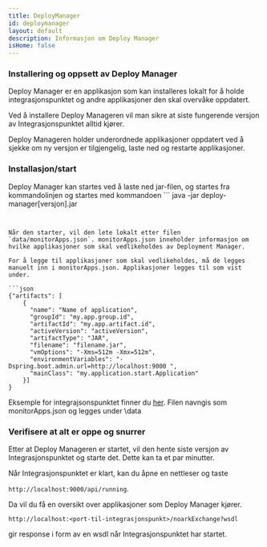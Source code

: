 ```yaml
---
title: DeployManager
id: deploymanager
layout: default
description: Informasjon om Deploy Manager
isHome: false
---
```


### Installering og oppsett av Deploy Manager

Deploy Manager er en applikasjon som kan installeres lokalt for å holde integrasjonspunktet
og andre applikasjoner den skal overvåke oppdatert. 

Ved å installere Deploy Manageren vil man sikre at siste fungerende versjon av Integrasjonspunktet alltid kjører.

Deploy Manageren holder underordnede applikasjoner oppdatert ved å sjekke om ny versjon er tilgjengelig, laste ned og restarte applikasjoner. 

### Installasjon/start
Deploy Manager kan startes ved å laste ned jar-filen, og startes fra kommandolinjen og startes med kommandoen ```
java -jar deploy-manager[versjon].jar
```


Når den starter, vil den lete lokalt etter filen `data/monitorApps.json`. monitorApps.json inneholder informasjon om hvilke applikasjoner som skal vedlikeholdes av Deployment Manager. 

For å legge til applikasjoner som skal vedlikeholdes, må de legges manuelt inn i monitorApps.json. Applikasjoner legges til som vist under. 

```json
{"artifacts": [
    {
      "name": "Name of application",
      "groupId": "my.app.group.id",
      "artifactId": "my.app.artifact.id",
      "activeVersion": "activeVersion",
      "artifactType": "JAR",
      "filename": "filename.jar",
      "vmOptions": "-Xms=512m -Xmx=512m",
      "environmentVariables": "-Dspring.boot.admin.url=http://localhost:9000 ",
      "mainClass": "my.application.start.Application"
    }]
}
```

Eksemple for integrajsonspunktet finner du [her](../resources/monitorApps.json).
Filen navngis som monitorApps.json og legges under \data

### Verifisere at alt er oppe og snurrer
Etter at Deploy Manageren er startet, vil den hente siste versjon av Integrasjonspunktet og starte det. Dette kan ta et par minutter.

Når Integrasjonspunktet er klart, kan du åpne en nettleser og taste 

```http://localhost:9000/api/running```. 

Da vil du få en oversikt over applikasjoner som Deploy Manager kjører. 

```http://localhost:<port-til-integrasjonspunkt>/noarkExchange?wsdl``` 

gir response i form av en wsdl når Integrasjonspunktet har startet.
